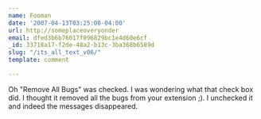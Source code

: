 ```yaml
---
name: Fooman
date: '2007-04-13T03:25:08-04:00'
url: http://someplaceoveryonder
email: dfed3b6b76017f096829bc1e4d60e6cf
_id: 33718a17-f2de-48a2-b13c-3ba368b6589d
slug: "/its_all_text_v06/"
template: comment

---
```


Oh "Remove All Bugs" was checked. I was wondering what that check box did. I thought it removed all the bugs from your extension ;). I unchecked it and indeed the messages disappeared.
